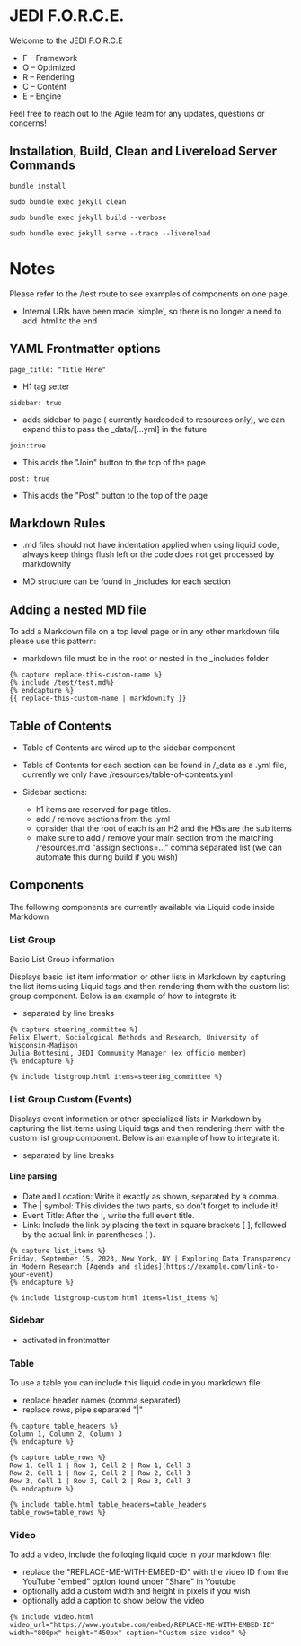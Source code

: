 # JEDI F.O.R.C.E.

Welcome to the JEDI F.O.R.C.E 

- F – Framework
- O – Optimized
- R – Rendering
- C – Content
- E – Engine

Feel free to reach out to the Agile team for any updates, questions or concerns!

## Installation, Build, Clean and Livereload Server Commands

```bundle install```

```sudo bundle exec jekyll clean```

```sudo bundle exec jekyll build --verbose```

```sudo bundle exec jekyll serve --trace --livereload```


# Notes

Please refer to the /test route to see examples of components on one page.

- Internal URIs have been made 'simple', so there is no longer a need to add .html to the end

## YAML Frontmatter options

```page_title: "Title Here"```
- H1 tag setter

```sidebar: true```
- adds sidebar to page ( currently hardcoded to resources only), we can expand this to pass the _data/[...yml] in the future

```join:true```
- This adds the "Join" button to the top of the page

```post: true```
- This adds the "Post" button to the top of the page
 
## Markdown Rules
- .md files should not have indentation applied when using liquid code, always keep things flush left or the code does not get processed by markdownify

- MD structure can be found in _includes for each section

## Adding a nested MD file

To add a Markdown file on a top level page or in any other markdown file please use this pattern:

- markdown file must be in the root or nested in the _includes folder


```
{% capture replace-this-custom-name %}
{% include /test/test.md%}
{% endcapture %}
{{ replace-this-custom-name | markdownify }}
```

## Table of Contents

- Table of Contents are wired up to the sidebar component

- Table of Contents for each section can be found in /_data as a .yml file, currently we only have /resources/table-of-contents.yml

- Sidebar sections:
    - h1 items are reserved for page titles.
    - add / remove sections from the .yml
    - consider that the root of each is an H2 and the H3s are the sub items
    - make sure to add / remove your main section from the matching /resources.md "assign sections=..." comma separated list (we can automate this during build if you wish)

## Components

The following components are currently available via Liquid code inside Markdown

### List Group

Basic List Group information

Displays basic list item information or other lists in Markdown by capturing the list items using Liquid tags and then rendering them with the custom list group component. Below is an example of how to integrate it:

- separated by line breaks

```
{% capture steering_committee %}
Felix Elwert, Sociological Methods and Research, University of Wisconsin-Madison
Julia Bottesini, JEDI Community Manager (ex officio member)
{% endcapture %}

{% include listgroup.html items=steering_committee %}

```


### List Group Custom (Events)

Displays event information or other specialized lists in Markdown by capturing the list items using Liquid tags and then rendering them with the custom list group component. Below is an example of how to integrate it:

- separated by line breaks

#### Line parsing

- Date and Location: Write it exactly as shown, separated by a comma.
- The | symbol: This divides the two parts, so don’t forget to include it!
- Event Title: After the |, write the full event title.
- Link: Include the link by placing the text in square brackets [ ], followed by the actual link in parentheses ( ).


```
{% capture list_items %}
Friday, September 15, 2023, New York, NY | Exploring Data Transparency in Modern Research [Agenda and slides](https://example.com/link-to-your-event)
{% endcapture %}

{% include listgroup-custom.html items=list_items %}
```

### Sidebar
- activated in frontmatter

### Table

To use a table you can include this liquid code in you markdown file:

- replace header names (comma separated)
- replace rows, pipe separated "|"

```
{% capture table_headers %}
Column 1, Column 2, Column 3
{% endcapture %}

{% capture table_rows %}
Row 1, Cell 1 | Row 1, Cell 2 | Row 1, Cell 3
Row 2, Cell 1 | Row 2, Cell 2 | Row 2, Cell 3
Row 3, Cell 1 | Row 3, Cell 2 | Row 3, Cell 3
{% endcapture %}

{% include table.html table_headers=table_headers table_rows=table_rows %}
```

### Video

To add a video, include the folloqing liquid code in your markdown file:

- replace the "REPLACE-ME-WITH-EMBED-ID" with the video ID from the YouTube "embed" option found under "Share" in Youtube
- optionally add a custom width and height in pixels if you wish
- optionally add a caption to show below the video

```
{% include video.html video_url="https://www.youtube.com/embed/REPLACE-ME-WITH-EMBED-ID" width="800px" height="450px" caption="Custom size video" %}
```


